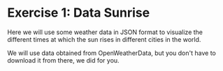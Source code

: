 Exercise 1: Data Sunrise
========================

Here we will use some weather data in JSON format to visualize the different times at which the sun rises in different cities in the world.

We will use data obtained from OpenWeatherData, but you don't have to download it from there, we did for you.
